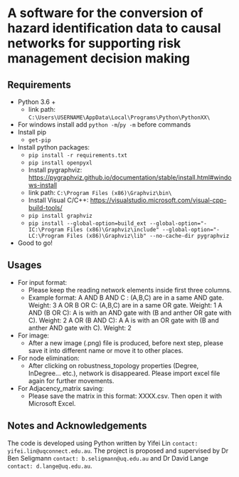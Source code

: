 # A software for the conversion of hazard identification data to causal networks for supporting risk management decision making
## Requirements
* Python 3.6 +
  * link path: `C:\Users\USERNAME\AppData\Local\Programs\Python\PythonXX\`
* For windows install add `python -m`/`py -m` before commands
* Install pip
  * `get-pip`
* Install python packages:
  * `pip install -r requirements.txt`
  * `pip install openpyxl`
  * Install pygraphviz: https://pygraphviz.github.io/documentation/stable/install.html#windows-install  
  * link path: `C:\Program Files (x86)\Graphviz\bin\`
  * Install Visual C/C++: https://visualstudio.microsoft.com/visual-cpp-build-tools/
  * `pip install graphviz`
  * `pip install --global-option=build_ext --global-option="-IC:\Program Files (x86)\Graphviz\include" --global-option="-LC:\Program Files (x86)\Graphviz\lib" --no-cache-dir pygraphviz`
* Good to go!
## Usages
* For input format:
  * Please keep the reading network elements inside first three columns.
  * Example format:
  A AND B AND C : (A,B,C) are in a same AND gate. Weight: 3
  A OR B OR C: (A,B,C) are in a same OR gate. Weight: 1
  A AND (B OR C): A is with an AND gate with (B and anther OR gate with C). Weight: 2
  A OR (B AND C): A A is with an OR gate with (B and anther AND gate with C). Weight: 2
* For image:
  * After a new image (.png) file is produced, before next step, please save it into different name or move it to other places.
* For node elimination:
  * After clicking on robustness_topology properties (Degree, InDegree... etc.), network is disappeared. Please import excel file again for further movements.
* For Adjacency_matrix saving:
  * Please save the matrix in this format: XXXX.csv. Then open it with Microsoft Excel.
## Notes and Acknowledgements
The code is developed using Python written by Yifei Lin `contact: yifei.lin@uqconnect.edu.au`. The project is proposed and supervised by Dr Ben Seligmann `contact: b.seligmann@uq.edu.au` and Dr David Lange `contact: d.lange@uq.edu.au`.
